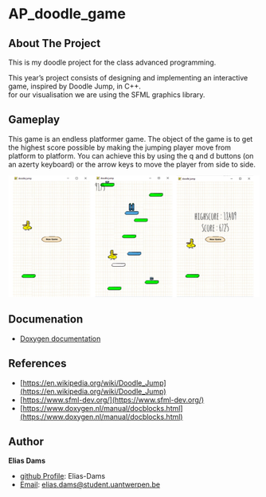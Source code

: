 # AP_doodle_game

## About The Project
This is my doodle project for the class advanced programming. <br/> 

This year’s project consists of designing and implementing an interactive game, inspired by Doodle Jump, in
C++. <br/> for our visualisation we are using the SFML graphics library.

## Gameplay

This game is an endless platformer game. The object of the game is to get the highest score possible by making the 
jumping player move from platform to platform. You can achieve this by using the q and d buttons (on an azerty keyboard)
or the arrow keys to move the player from side to side.

![preview project](Textures/doodle_readme.png)
## Documenation

- [Doxygen documentation](docs/html/index.html)
## References

- [https://en.wikipedia.org/wiki/Doodle_Jump](https://en.wikipedia.org/wiki/Doodle_Jump) 
- [https://www.sfml-dev.org/](https://www.sfml-dev.org/)
- [https://www.doxygen.nl/manual/docblocks.html](https://www.doxygen.nl/manual/docblocks.html)

## Author 
**Elias Dams**

- [github Profile](https://github.com/Elias-Dams "Elias-Dams"): Elias-Dams
- [Email](elias.dams@student.uantwerpen.be): elias.dams@student.uantwerpen.be
